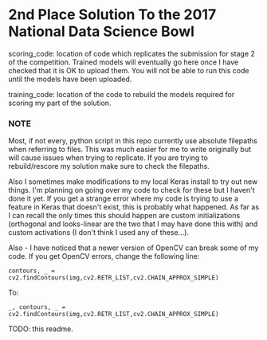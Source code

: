 # 2nd Place Solution To the 2017 National Data Science Bowl


scoring_code: location of code which replicates the submission for stage 2 of the competition. Trained models will eventually go here once I have checked that it is OK to upload them. You will not be able to run this code until the models have been uploaded.

training_code: location of the code to rebuild the models required for scoring my part of the solution.

### NOTE

Most, if not every, python script in this repo currently use absolute filepaths when referring to files. This was much easier for me to write originally but will cause issues when trying to replicate. If you are trying to rebuild/rescore my solution make sure to check the filepaths.

Also I sometimes make modifications to my local Keras install to try out new things. I'm planning on going over my code to check for these but I haven't done it yet. If you get a strange error where my code is trying to use a feature in Keras that doesn't exist, this is probably what happened. As far as I can recall the only times this should happen are custom initializations (orthogonal and looks-linear are the two that I may have done this with) and custom activations (I don't think I used any of these...).


Also - I have noticed that a newer version of OpenCV can break some of my code. If you get OpenCV errors, change the following line:

```
contours, _ = cv2.findContours(img,cv2.RETR_LIST,cv2.CHAIN_APPROX_SIMPLE)

```
To:

```
_, contours, _ = cv2.findContours(img,cv2.RETR_LIST,cv2.CHAIN_APPROX_SIMPLE)

```


TODO: this readme.


